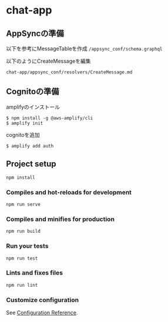 # chat-app

## AppSyncの準備
以下を参考にMessageTableを作成
```/appsync_conf/schema.graphql```

以下のようにCreateMessageを編集
```
chat-app/appsync_conf/resolvers/CreateMessage.md
```

## Cognitoの準備
amplifyのインストール
```
$ npm install -g @aws-amplify/cli
$ amplify init
```
cognitoを追加
```
$ amplify add auth
```

## Project setup
```
npm install
```

### Compiles and hot-reloads for development
```
npm run serve
```

### Compiles and minifies for production
```
npm run build
```

### Run your tests
```
npm run test
```

### Lints and fixes files
```
npm run lint
```

### Customize configuration
See [Configuration Reference](https://cli.vuejs.org/config/).
